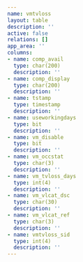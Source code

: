 ```yaml
---
name: vmtvloss
layout: table
description: ''
active: false
relations: []
app_area: ''
columns:
- name: comp_avail
  type: char(200)
  description: ''
- name: comp_display
  type: char(200)
  description: ''
- name: tstamp
  type: timestamp
  description: ''
- name: useworkingdays
  type: bit
  description: ''
- name: vm_disable
  type: bit
  description: ''
- name: vm_occstat
  type: char(3)
  description: ''
- name: vm_tvloss_days
  type: int(4)
  description: ''
- name: vm_vlcat_dsc
  type: char(30)
  description: ''
- name: vm_vlcat_ref
  type: char(3)
  description: ''
- name: vmtvloss_sid
  type: int(4)
  description: ''
---
```


